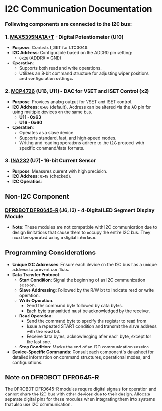 # I2C Communication Documentation

### Following components are connected to the I2C bus:

### 1. [MAX5395NATA+T](https://www.farnell.com/datasheets/2297485.pdf) - Digital Potentiometer (U10)
- **Purpose**: Controls I_SET for LTC3649.
- **I2C Address**: Configurable based on the ADDR0 pin setting:
  - `0x28` (ADDR0 = GND)
- **Operation**:
  - Supports both read and write operations.
  - Utilizes an 8-bit command structure for adjusting wiper positions and configuration settings.

### 2. [MCP4726](https://ww1.microchip.com/downloads/aemDocuments/documents/OTH/ProductDocuments/DataSheets/22272C.pdf) (U16, U11) - DAC for VSET and ISET Control (x2)
- **Purpose**: Provides analog output for VSET and ISET control.
- **I2C Address**: `0x60` (default). Address can be altered via the A0 pin for using multiple devices on the same bus.
  - **U11 - 0x63**
  - **U16 - 0x60**
- **Operation**:
  - Operates as a slave device.
  - Supports standard, fast, and high-speed modes.
  - Writing and reading operations adhere to the I2C protocol with specific command/data formats.

### 3. [INA232](https://www.ti.com/lit/ds/symlink/ina232.pdf?HQS=dis-mous-null-mousermode-dsf-pf-null-wwe&ts=1700934645658&ref_url=https%253A%252F%252Fwww.mouser.com%252F) (U7)- 16-bit Current Sensor
- **Purpose**: Measures current with high precision.
- **I2C Address**: `0x48` (checked).
- **I2C Operatios**:


## Non-I2C Component

### [DFROBOT DFR0645-R](https://www.farnell.com/datasheets/3708797.pdf) (J6, I3) - 4-Digital LED Segment Display Module
- **Note**: These modules are not compatible with I2C communication due to design limitations that cause them to occupy the entire I2C bus. They must be operated using a digital interface.

## Programming Considerations

- **Unique I2C Addresses**: Ensure each device on the I2C bus has a unique address to prevent conflicts.
- **Data Transfer Protocol**:
  - **Start Condition**: Signal the beginning of an I2C communication session.
  - **Slave Addressing**: Followed by the R/W bit to indicate read or write operation.
  - **Write Operation**:
    - Send the command byte followed by data bytes.
    - Each byte transmitted must be acknowledged by the receiver.
  - **Read Operation**:
    - Send the command byte to specify the register to read from.
    - Issue a repeated START condition and transmit the slave address with the read bit.
    - Receive data bytes, acknowledging after each byte, except for the last one.
  - **Stop Condition**: Marks the end of an I2C communication session.
- **Device-Specific Commands**: Consult each component's datasheet for detailed information on command structures, operational modes, and configurations.

## Note on DFROBOT DFR0645-R

The DFROBOT DFR0645-R modules require digital signals for operation and cannot share the I2C bus with other devices due to their design. Allocate separate digital pins for these modules when integrating them into systems that also use I2C communication.
